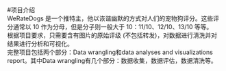 ﻿#项目介绍  
WeRateDogs 是一个推特主，他以诙谐幽默的方式对人们的宠物狗评分。这些评分通常以 10 作为分母，但是分子则一般大于 10：11/10、12/10、13/10 等等。  
根据项目要求，只需要含有图片的原始评级 (不包括转发)，对数据进行清洗并对结果进行分析和可视化。  
完整项目包括两个部分：Data wrangling和data analyses and visualizations report。其中Data wrangling有几个部分：数据收集，数据评估，数据清洗等。
